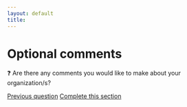 ```yaml
---
layout: default
title: 
---
```


# Optional comments

:question: Are there any comments you would like to make about your organization/s?

[Previous question](./F_7_organization_location.html)
[Complete this section](../0_intro_basis_main/0_4_main_form.html)